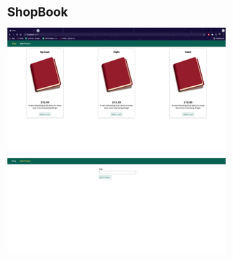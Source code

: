 # ShopBook

![alt text](https://github.com/sumanth13131/ShopBook/blob/main/Screenshot%202021-09-30%20at%203.07.32%20PM%20(2).png?raw=true)

![alt text](https://github.com/sumanth13131/ShopBook/blob/main/Screenshot%202021-09-30%20at%203.07.54%20PM.png?raw=true)
